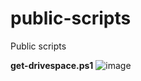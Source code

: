 # public-scripts
Public scripts

**get-drivespace.ps1**
![image](https://github.com/user-attachments/assets/462378f0-9043-47b8-996a-c30fdee5f4b0)
